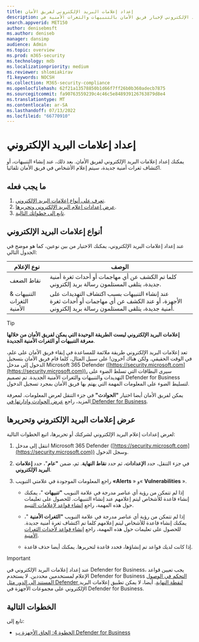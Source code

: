 ```yaml
---
title: إعداد إعلامات البريد الإلكتروني لفريق الأمان
description: قم بإعداد إعلامات البريد الإلكتروني لإخبار فريق الأمان بالتنبيهات والثغرات الأمنية في Defender for Business.
search.appverid: MET150
author: denisebmsft
ms.author: deniseb
manager: dansimp
audience: Admin
ms.topic: overview
ms.prod: m365-security
ms.technology: mdb
ms.localizationpriority: medium
ms.reviewer: shlomiakirav
f1.keywords: NOCSH
ms.collection: M365-security-compliance
ms.openlocfilehash: 62f21a13578850b1d66f7ff26b0b360adecb7875
ms.sourcegitcommit: fa90763559239c4c46c5e848939126763879d8e4
ms.translationtype: MT
ms.contentlocale: ar-SA
ms.lasthandoff: 07/13/2022
ms.locfileid: "66770910"
---
```

# <a name="set-up-email-notifications"></a>إعداد إعلامات البريد الإلكتروني

يمكنك إعداد إعلامات البريد الإلكتروني لفريق الأمان. بعد ذلك، عند إنشاء التنبيهات، أو اكتشاف ثغرات أمنية جديدة، سيتم إعلام الأشخاص في فريق الأمان تلقائيا. 

## <a name="what-to-do"></a>ما يجب فعله

1. [تعرف على أنواع إعلامات البريد الإلكتروني](#types-of-email-notifications).
2. [عرض إعدادات إعلام البريد الإلكتروني وتحريرها](#view-and-edit-email-notifications).
3. [تابع إلى خطواتك التالية](#next-steps).



## <a name="types-of-email-notifications"></a>أنواع إعلامات البريد الإلكتروني

عند إعداد إعلامات البريد الإلكتروني، يمكنك الاختيار من بين نوعين، كما هو موضح في الجدول التالي:

| نوع الإعلام  | الوصف  |
|---------|---------|
| نقاط الضعف  | كلما تم الكشف عن أي مهاجمات أو أحداث ثغرة أمنية جديدة، يتلقى المستلمون رسالة بريد إلكتروني. |
| التنبيهات & الثغرات الأمنية  | عند إنشاء التنبيهات بسبب اكتشاف التهديدات على الأجهزة، أو عند الكشف عن أي مهاجمات أو أحداث ثغرة أمنية جديدة، يتلقى المستلمون رسالة بريد إلكتروني. |

> [!TIP]
> **إعلامات البريد الإلكتروني ليست الطريقة الوحيدة التي يمكن لفريق الأمان من خلالها معرفة التنبيهات أو الثغرات الأمنية الجديدة**.
> 
> تعد إعلامات البريد الإلكتروني طريقة ملائمة للمساعدة في إبقاء فريق الأمان على علم، في الوقت الحقيقي. ولكن هناك آخرون! على سبيل المثال، كلما قام فريق الأمان بتسجيل الدخول إلى مدخل Microsoft 365 Defender ([https://security.microsoft.com](https://security.microsoft.com))، سيرى البطاقات التي تسلط الضوء على التهديدات والتنبيهات والثغرات الأمنية الجديدة. تم تصميم Defender for Business لتسليط الضوء على المعلومات المهمة التي يهتم بها فريق الأمان بمجرد تسجيل الدخول.
> 
> يمكن لفريق الأمان أيضا اختيار **"الحوادث"** في جزء التنقل لعرض المعلومات. لمعرفة المزيد، راجع [عرض الحوادث وإدارتها في Defender for Business](mdb-view-manage-incidents.md).

## <a name="view-and-edit-email-notifications"></a>عرض إعلامات البريد الإلكتروني وتحريرها

لعرض إعدادات إعلام البريد الإلكتروني لشركتك أو تحريرها، اتبع الخطوات التالية:

1. انتقل إلى مدخل Microsoft 365 Defender ([https://security.microsoft.com](https://security.microsoft.com)) وسجل الدخول.

2. في جزء التنقل، حدد **الإعدادات**، ثم حدد **نقاط النهاية**. ثم، ضمن **"عام**"، حدد **إعلامات البريد الإلكتروني**. 

3. راجع المعلومات الموجودة في علامتي التبويب **«Alerts** » و« **Vulnerabilities** ».

   - إذا لم تتمكن من رؤية أي عناصر مدرجة في علامة التبويب **"تنبيهات** "، يمكنك إنشاء قاعدة للأشخاص ليتم إعلامهم عند إنشاء التنبيهات. للحصول على تعليمات حول هذه المهمة، راجع [إنشاء قواعد لإعلامات التنبيه](../defender-endpoint/configure-email-notifications.md).

   - إذا لم تتمكن من رؤية أي عناصر مدرجة في علامة التبويب **"الثغرات الأمنية** "، يمكنك إنشاء قاعدة للأشخاص ليتم إعلامهم كلما تم اكتشاف ثغرة أمنية جديدة. للحصول على تعليمات حول هذه المهمة، راجع [إنشاء قواعد لأحداث الثغرات الأمنية](../defender-endpoint/configure-vulnerability-email-notifications.md).

   - إذا كانت لديك قواعد تم إنشاؤها، فحدد قاعدة لتحريرها. يمكنك أيضا حذف قاعدة. 

> [!IMPORTANT]
> عند إعداد إعلامات البريد الإلكتروني في Defender for Business، يجب تعيين قواعد الإعلام لمستخدمين محددين. لا يستخدم Defender for Business [التحكم في الوصول المستند إلى الدور مثل Defender لنقطة النهاية](../defender-endpoint/rbac.md). أيضا، لا يمكن تطبيق إعلامات البريد الإلكتروني على مجموعات الأجهزة في Defender for Business. 

## <a name="next-steps"></a>الخطوات التالية

تابع إلى:

- [الخطوة 4: إلحاق الأجهزة ب Defender for Business](mdb-onboard-devices.md)
